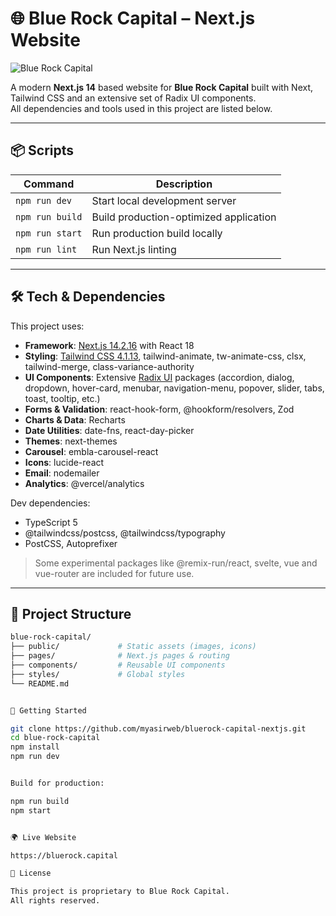 # 🌐 Blue Rock Capital – Next.js Website

![Blue Rock Capital](./public/blue-rock-capital.jpg)

A modern **Next.js 14** based website for **Blue Rock Capital** built with Next, Tailwind CSS and an extensive set of Radix UI components.  
All dependencies and tools used in this project are listed below.

---

## 📦 Scripts

| Command         | Description                            |
|-----------------|----------------------------------------|
| `npm run dev`   | Start local development server          |
| `npm run build` | Build production-optimized application  |
| `npm run start` | Run production build locally            |
| `npm run lint`  | Run Next.js linting                     |

---

## 🛠️ Tech & Dependencies

This project uses:

- **Framework**: [Next.js 14.2.16](https://nextjs.org/) with React 18  
- **Styling**: [Tailwind CSS 4.1.13](https://tailwindcss.com/), tailwind-animate, tw-animate-css, clsx, tailwind-merge, class-variance-authority  
- **UI Components**: Extensive [Radix UI](https://www.radix-ui.com/) packages (accordion, dialog, dropdown, hover-card, menubar, navigation-menu, popover, slider, tabs, toast, tooltip, etc.)  
- **Forms & Validation**: react-hook-form, @hookform/resolvers, Zod  
- **Charts & Data**: Recharts  
- **Date Utilities**: date-fns, react-day-picker  
- **Themes**: next-themes  
- **Carousel**: embla-carousel-react  
- **Icons**: lucide-react  
- **Email**: nodemailer  
- **Analytics**: @vercel/analytics  

Dev dependencies:

- TypeScript 5  
- @tailwindcss/postcss, @tailwindcss/typography  
- PostCSS, Autoprefixer  

> Some experimental packages like @remix-run/react, svelte, vue and vue-router are included for future use.

---

## 📂 Project Structure

```bash
blue-rock-capital/
├── public/             # Static assets (images, icons)
├── pages/              # Next.js pages & routing
├── components/         # Reusable UI components
├── styles/             # Global styles
└── README.md


🚀 Getting Started

git clone https://github.com/myasirweb/bluerock-capital-nextjs.git
cd blue-rock-capital
npm install
npm run dev


Build for production:

npm run build
npm start


🌍 Live Website

https://bluerock.capital

📝 License

This project is proprietary to Blue Rock Capital.
All rights reserved.